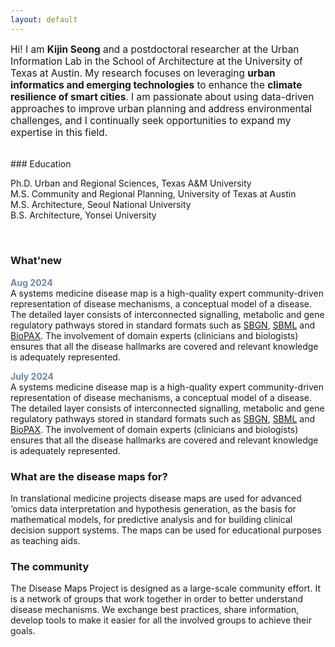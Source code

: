 ```yaml
---
layout: default
---
```


<p style="font-size:110%;">Hi! I am <b>Kijin Seong</b> and a postdoctoral researcher at the Urban Information Lab in the School of Architecture at the University of Texas at Austin. My research focuses on leveraging <b>urban informatics and emerging technologies</b> to enhance the <b>climate resilience of smart cities</b>. I am passionate about using data-driven approaches to improve urban planning and address environmental challenges, and I continually seek opportunities to expand my expertise in this field.</p>

<br />
### Education 
<p>Ph.D. Urban and Regional Sciences, Texas A&M University<br />
M.S. Community and Regional Planning, University of Texas at Austin<br />
M.S. Architecture, Seoul National University<br />
B.S. Architecture, Yonsei University</p>

<br />
        
### What'new

<p>
  <strong style="color: #6c87a5;">Aug 2024</strong><br />
  A systems medicine disease map is a high-quality expert community-driven representation of disease mechanisms, a conceptual model of a disease. The detailed layer consists of interconnected signalling, metabolic and gene regulatory pathways stored in standard formats such as <a href="http://sbgn.org/" target="_blank">SBGN</a>, <a href="http://sbml.org/" target="_blank">SBML</a> and <a href="http://biopax.org/" target="_blank">BioPAX</a>. The involvement of domain experts (clinicians and biologists) ensures that all the disease hallmarks are covered and relevant knowledge is adequately represented.
</p>
<p>
  <strong style="color: #6c87a5;">July 2024</strong><br />
  A systems medicine disease map is a high-quality expert community-driven representation of disease mechanisms, a conceptual model of a disease. The detailed layer consists of interconnected signalling, metabolic and gene regulatory pathways stored in standard formats such as <a href="http://sbgn.org/" target="_blank">SBGN</a>, <a href="http://sbml.org/" target="_blank">SBML</a> and <a href="http://biopax.org/" target="_blank">BioPAX</a>. The involvement of domain experts (clinicians and biologists) ensures that all the disease hallmarks are covered and relevant knowledge is adequately represented.
</p>

        
### What are the disease maps for?  

<p>In translational medicine projects disease maps are used for advanced ‘omics data interpretation and hypothesis generation, as the basis for mathematical models, for predictive analysis and for building clinical decision support systems. The maps can be used for educational purposes as teaching aids.</p>
        
### The community     

<p>The Disease Maps Project is designed as a large-scale community effort. It is a network of groups that work together in order to better understand disease mechanisms. We exchange best practices, share information, develop tools to make it easier for all the involved groups to achieve their goals.</p>
